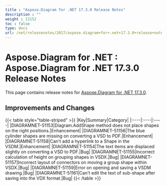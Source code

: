 ```yaml
---
title : "Aspose.Diagram for .NET 17.3.0 Release Notes" 
description : "" 
weight : 12152 
toc : false
type: docs
url: /net/releasenotes/2017/aspose.diagram+for+.net+17.3.0+release+notes/
---
```


# Aspose.Diagram for .NET : Aspose.Diagram for .NET 17.3.0 Release Notes


This page contains release notes for [Aspose.Diagram for .NET 17.3.0](https://www.nuget.org/packages/Aspose.Diagram/17.3.0).

## Improvements and Changes

{{< table style="table-striped" >}}
|Key|Summary|Category|
|:----|:----|:----|
|DIAGRAMNET-51153|Diagram.AddShape method does not place shapes on the right positions.|Enhancement|
|DIAGRAMNET-51156|The blue cylinder shapes are missing on converting a VSD to PDF.|Enhancement|
|DIAGRAMNET-51158|Can't add a hyperlink to a Shape in the VSDM.|Enhancement|
|DIAGRAMNET-51154|The text items are displaced slightly on converting a VSD to PDF.|Bug|
|DIAGRAMNET-51155|Incorrect calculation of height on grouping shapes in VSDX.|Bug|
|DIAGRAMNET-51157|Incorrect layout of connectors on moving a group shape within VSDX.|Bug|
|DIAGRAMNET-51159|Error on opening and saving a VSDM drawing.|Bug|
|DIAGRAMNET-51161|Can't edit the text of sub-shape after saving into the VDX format.|Bug|
{{< /table >}}

